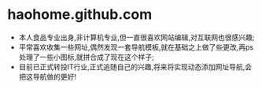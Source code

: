 # haohome.github.com
- 本人食品专业出身,非计算机专业,但一直很喜欢网站编辑,对互联网也很感兴趣;
- 平常喜欢收集一些网址,偶然发现一套导航模板,就在基础之上做了些更改,再ps处理了一些小图标,就拼合成了现在这个样子;
- 目前已正式转投IT行业,正式追随自己的兴趣,将来将实现动态添加网址导航,会把这导航做的更好!
